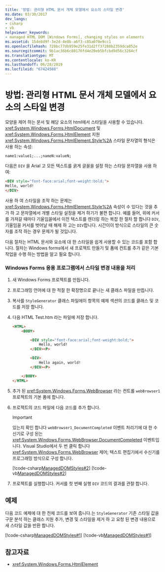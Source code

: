 ```yaml
---
title: '방법: 관리형 HTML 문서 개체 모델에서 요소의 스타일 변경'
ms.date: 03/30/2017
dev_langs:
- csharp
- vb
helpviewer_keywords:
- managed HTML DOM [Windows Forms], changing styles on elements
ms.assetid: 154e8d9f-3e2d-4e8b-a6f3-c85a070e9cc1
ms.openlocfilehash: 728bc77db959e25fe31d2ff37288b2359dca852e
ms.sourcegitcommit: 9b1ac36b6c80176fd4e20eb5bfcbd9d56c3264cf
ms.translationtype: MT
ms.contentlocale: ko-KR
ms.lasthandoff: 06/28/2019
ms.locfileid: "67424588"
---
```

# <a name="how-to-change-styles-on-an-element-in-the-managed-html-document-object-model"></a>방법: 관리형 HTML 문서 개체 모델에서 요소의 스타일 변경

모양을 제어 하는 문서 및 해당 요소의 html에서 스타일을 사용할 수 있습니다. <xref:System.Windows.Forms.HtmlDocument> 및 <xref:System.Windows.Forms.HtmlElement> 지원 <xref:System.Windows.Forms.HtmlElement.Style%2A> 스타일 문자열의 형식은 사용 하는 속성:

`name1:value1;...;nameN:valueN;`

다음은 `DIV` 을 Arial 고 모든 텍스트를 굵게 글꼴을 설정 하는 스타일 문자열을 사용 하 여:

```html
<DIV style="font-face:arial;font-weight:bold;">
Hello, world!
</DIV>
```

사용 하 여 스타일을 조작 하는 문제는 <xref:System.Windows.Forms.HtmlElement.Style%2A> 속성이 수 있다는 것을 추가 하 고 문자열에서 개별 스타일 설정을 제거 하기가 불편 합니다. 예를 들어, 위에 커서를 가져갈 때마다 기울임꼴에서 이전 텍스트를 렌더링 하는 복잡 한 절차 할 합니다 `DIV`, 기울임꼴 커서를 벗어날 때 해제 하 고는 `DIV`합니다. 시간이이 방식으로 스타일의 큰 숫자를 조작 하는 경우 문제가 될 것입니다.

다음 절차는 HTML 문서와 요소에 대 한 스타일을 쉽게 사용할 수 있는 코드를 포함 합니다. 절차는 Windows forms에서 새 프로젝트 만들기 및 폼에 컨트롤 추가 같은 기본 작업을 수행 하는 방법을 알고 필요 합니다.

### <a name="to-process-style-changes-in-a-windows-forms-application"></a>Windows Forms 응용 프로그램에서 스타일 변경 내용을 처리

1. 새 Windows Forms 프로젝트를 만듭니다.

2. 프로그래밍 언어에 대 한 적절 한 확장명으로 끝나는 새 클래스 파일을 만듭니다.

3. 복사를 `StyleGenerator` 클래스 파일에이 항목의 예제 섹션의 코드를 클래스 및 코드를 저장 합니다.

4. 다음 HTML Test.htm 라는 파일에 저장 합니다.

    ```html
    <HTML>
        <BODY>

            <DIV style="font-face:arial;font-weight:bold;">
                Hello, world!
            </DIV><P>

            <DIV>
                Hello again, world!
            </DIV><P>

        </BODY>
    </HTML>
    ```

5. 추가 된 <xref:System.Windows.Forms.WebBrowser> 라는 컨트롤 `webBrowser1` 프로젝트의 기본 폼에 합니다.

6. 프로젝트의 코드 파일에 다음 코드를 추가 합니다.

    > [!IMPORTANT]
    > 있는지 확인 합니다 `webBrowser1_DocumentCompleted` 이벤트 처리기에 대 한 수신기로 구성 된는 <xref:System.Windows.Forms.WebBrowser.DocumentCompleted> 이벤트입니다. Visual Studio에서 두 번 클릭 합니다 <xref:System.Windows.Forms.WebBrowser> 제어; 텍스트 편집기에서 수신기를 프로그래밍 방식으로 구성 합니다.

     [!code-csharp[ManagedDOMStyles#2](~/samples/snippets/csharp/VS_Snippets_Winforms/ManagedDOMStyles/CS/Form1.cs#2)]
     [!code-vb[ManagedDOMStyles#2](~/samples/snippets/visualbasic/VS_Snippets_Winforms/ManagedDOMStyles/VB/Form1.vb#2)]

7. 프로젝트를 실행합니다. 커서를 첫 번째 실행 `DIV` 코드의 결과를 관찰 합니다.

## <a name="example"></a>예제

다음 코드 예제에 대 한 전체 코드를 보여 줍니다.는 `StyleGenerator` 기존 스타일 값을 구문 분석 하는 클래스 지원 추가, 변경 및 스타일을 제거 하 고 요청 된 변경 내용으로 새 스타일 값을 반환 합니다.

[!code-csharp[ManagedDOMStyles#1](~/samples/snippets/csharp/VS_Snippets_Winforms/ManagedDOMStyles/CS/StyleGenerator.cs#1)]
[!code-vb[ManagedDOMStyles#1](~/samples/snippets/visualbasic/VS_Snippets_Winforms/ManagedDOMStyles/VB/StyleGenerator.vb#1)]

## <a name="see-also"></a>참고자료

- <xref:System.Windows.Forms.HtmlElement>

